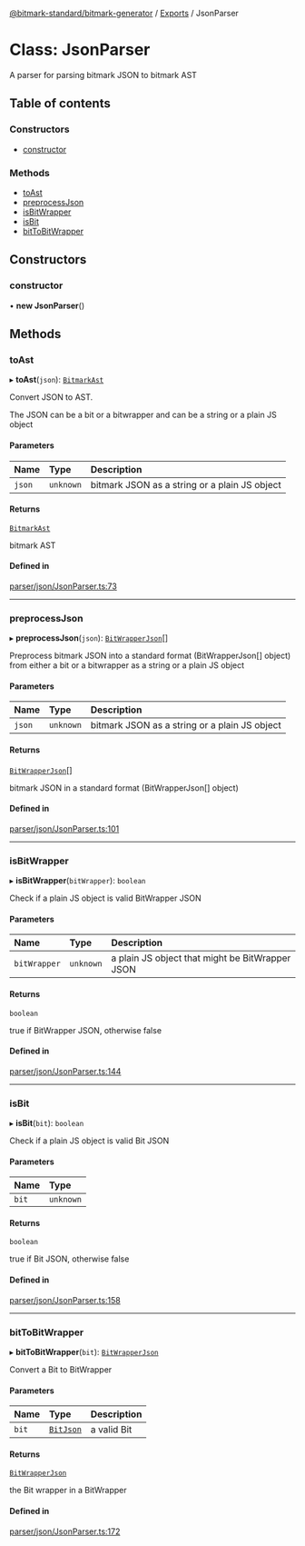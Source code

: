 [@bitmark-standard/bitmark-generator](../API.md) / [Exports](../modules.md) / JsonParser

# Class: JsonParser

A parser for parsing bitmark JSON to bitmark AST

## Table of contents

### Constructors

- [constructor](JsonParser.md#constructor)

### Methods

- [toAst](JsonParser.md#toAst)
- [preprocessJson](JsonParser.md#preprocessJson)
- [isBitWrapper](JsonParser.md#isBitWrapper)
- [isBit](JsonParser.md#isBit)
- [bitToBitWrapper](JsonParser.md#bitToBitWrapper)

## Constructors

### constructor

• **new JsonParser**()

## Methods

### toAst

▸ **toAst**(`json`): [`BitmarkAst`](../interfaces/BitmarkAst.md)

Convert JSON to AST.

The JSON can be a bit or a bitwrapper and can be a string or a plain JS object

#### Parameters

| Name | Type | Description |
| :------ | :------ | :------ |
| `json` | `unknown` | bitmark JSON as a string or a plain JS object |

#### Returns

[`BitmarkAst`](../interfaces/BitmarkAst.md)

bitmark AST

#### Defined in

[parser/json/JsonParser.ts:73](https://github.com/getMoreBrain/bitmark-generator/blob/de39d9c/src/parser/json/JsonParser.ts#L73)

___

### preprocessJson

▸ **preprocessJson**(`json`): [`BitWrapperJson`](../interfaces/BitWrapperJson.md)[]

Preprocess bitmark JSON into a standard format (BitWrapperJson[] object) from either a bit or a bitwrapper
as a string or a plain JS object

#### Parameters

| Name | Type | Description |
| :------ | :------ | :------ |
| `json` | `unknown` | bitmark JSON as a string or a plain JS object |

#### Returns

[`BitWrapperJson`](../interfaces/BitWrapperJson.md)[]

bitmark JSON in a standard format (BitWrapperJson[] object)

#### Defined in

[parser/json/JsonParser.ts:101](https://github.com/getMoreBrain/bitmark-generator/blob/de39d9c/src/parser/json/JsonParser.ts#L101)

___

### isBitWrapper

▸ **isBitWrapper**(`bitWrapper`): `boolean`

Check if a plain JS object is valid BitWrapper JSON

#### Parameters

| Name | Type | Description |
| :------ | :------ | :------ |
| `bitWrapper` | `unknown` | a plain JS object that might be BitWrapper JSON |

#### Returns

`boolean`

true if BitWrapper JSON, otherwise false

#### Defined in

[parser/json/JsonParser.ts:144](https://github.com/getMoreBrain/bitmark-generator/blob/de39d9c/src/parser/json/JsonParser.ts#L144)

___

### isBit

▸ **isBit**(`bit`): `boolean`

Check if a plain JS object is valid Bit JSON

#### Parameters

| Name | Type |
| :------ | :------ |
| `bit` | `unknown` |

#### Returns

`boolean`

true if Bit JSON, otherwise false

#### Defined in

[parser/json/JsonParser.ts:158](https://github.com/getMoreBrain/bitmark-generator/blob/de39d9c/src/parser/json/JsonParser.ts#L158)

___

### bitToBitWrapper

▸ **bitToBitWrapper**(`bit`): [`BitWrapperJson`](../interfaces/BitWrapperJson.md)

Convert a Bit to BitWrapper

#### Parameters

| Name | Type | Description |
| :------ | :------ | :------ |
| `bit` | [`BitJson`](../interfaces/BitJson.md) | a valid Bit |

#### Returns

[`BitWrapperJson`](../interfaces/BitWrapperJson.md)

the Bit wrapper in a BitWrapper

#### Defined in

[parser/json/JsonParser.ts:172](https://github.com/getMoreBrain/bitmark-generator/blob/de39d9c/src/parser/json/JsonParser.ts#L172)

